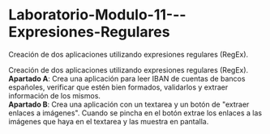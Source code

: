 # Laboratorio-Modulo-11---Expresiones-Regulares

Creación de dos aplicaciones utilizando expresiones regulares (RegEx).  
  
Creación de dos aplicaciones utilizando expresiones regulares (RegEx).  
**Apartado A**: Crea una aplicación para leer IBAN de cuentas de bancos españoles, verificar que estén bien formados, validarlos y extraer información de los mismos.  
**Apartado B**: Crea una aplicación con un textarea y un botón de "extraer enlaces a imágenes". Cuando se pincha en el botón extrae los enlaces a las imágenes que haya en el textarea y las muestra en pantalla.  
